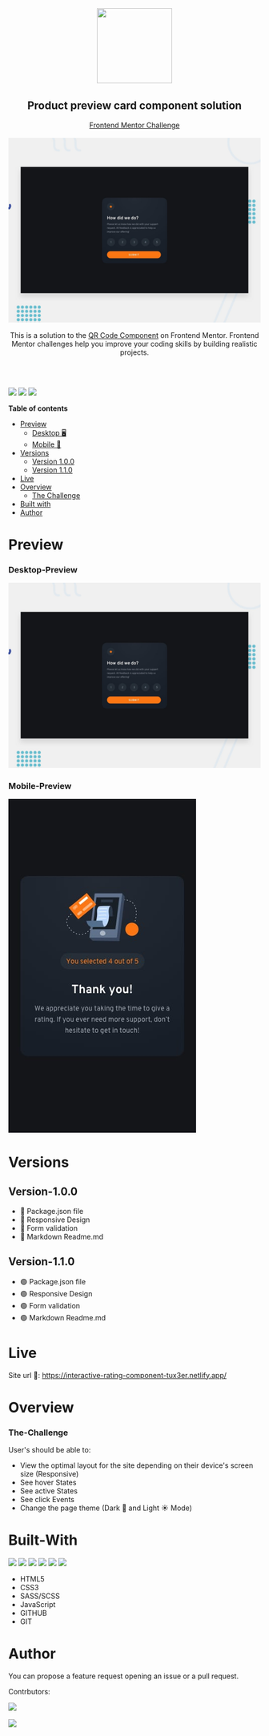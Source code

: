 <div align="center">
  <img src="https://seeklogo.com/images/F/frontend-mentor-logo-DD85EFE0E9-seeklogo.com.png" width=150 height=150>
  <h2>Product preview card component solution</h2>
  <a href="https://www.frontendmentor.io/home" target="_blank">Frontend Mentor Challenge</a>
	<br>
	<br>
	<img src="https://github.com/Tux3er-Isma/Interactive-rating-component/blob/main/public/assets/design/desktop-preview.jpg" width=800>
	<br>
	<p>This is a solution to the <a href="https://www.frontendmentor.io/challenges/qr-code-component-iux_sIO_H" target="_blank">QR Code Component</a> on Frontend Mentor. Frontend Mentor challenges help you improve your coding skills by building realistic projects.</p>
</div>
<br>
<br>

![](https://img.shields.io/github/stars/tux3er-isma/interactive-rating-component?style=social)
![](https://img.shields.io/github/forks/tux3er-isma/interactive-rating-component?style=social)
![](https://img.shields.io/github/watchers/tux3er-isma/interactive-rating-component?style=social)

**Table of contents**
- [Preview](#preview)
   - [Desktop 🖥️](#desktop-preview)
   - [Mobile 📱](#mobile-preview)
- [Versions](#versions)
   - [Version 1.0.0](#version-1.0.0)
   - [Version 1.1.0](#version-1.1.0)
- [Live](#live)
- [Overview](#overview)
   - [The Challenge](#the-challenge)
- [Built with](#built-with)
- [Author](#author)

# Preview
### Desktop-Preview
![](https://github.com/Tux3er-Isma/Interactive-rating-component/blob/main/public/assets/design/desktop-preview.jpg)
### Mobile-Preview
![](https://github.com/Tux3er-Isma/Interactive-rating-component/blob/main/public/assets/design/mobile-thank-you-state.jpg)

# Versions
## Version-1.0.0
- 🔴 Package.json file
- 🔴 Responsive Design
- 🔴 Form validation
- 🔴 Markdown Readme.md

## Version-1.1.0
- 🟢 Package.json file
- 🟢 Responsive Design
- 🟢 Form validation
- 🟢 Markdown Readme.md


# Live
Site url 🔴: https://interactive-rating-component-tux3er.netlify.app/

# Overview
### The-Challenge
User's should be able to:
  - View the optimal layout for the site depending on their device's screen size (Responsive)
  - See hover States
  - See active States
  - See click Events
  - Change the page theme (Dark 🌙 and Light ☀️ Mode)
</ul>

# Built-With
![](https://img.shields.io/badge/html5-%23E34F26.svg?style=for-the-badge&logo=html5&logoColor=white)
![](https://img.shields.io/badge/css3-%231572B6.svg?style=for-the-badge&logo=css3&logoColor=white)
![](https://img.shields.io/badge/SASS-hotpink.svg?style=for-the-badge&logo=SASS&logoColor=white)
![](https://img.shields.io/badge/javascript-%23323330.svg?style=for-the-badge&logo=javascript&logoColor=%23F7DF1E)
![](https://img.shields.io/badge/git-%23F05033.svg?style=for-the-badge&logo=git&logoColor=white)
![](https://img.shields.io/badge/github-%23121011.svg?style=for-the-badge&logo=github&logoColor=white)

- HTML5
- CSS3
- SASS/SCSS
- JavaScript
- GITHUB
- GIT


# Author

You can propose a feature request opening an issue or a pull request.

Contrbutors:

![](https://img.shields.io/github/followers/tux3er-isma?style=social)

![](https://contributors-img.web.app/image?repo=Tux3er-Isma/Duolingo-clone)
